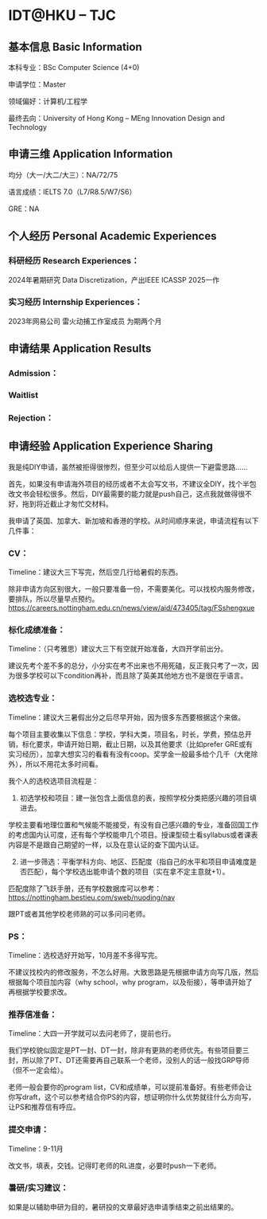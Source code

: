 # IDT@HKU – TJC

## 基本信息 Basic Information

本科专业：BSc Computer Science (4+0)

申请学位：Master

领域偏好：计算机/工程学

最终去向：University of Hong Kong – MEng Innovation Design and Technology


## 申请三维 Application Information

均分（大一/大二/大三）：NA/72/75

语言成绩：IELTS 7.0（L7/R8.5/W7/S6）

GRE：NA


## 个人经历 Personal Academic Experiences

### 科研经历 Research Experiences：

2024年暑期研究 Data Discretization，产出IEEE ICASSP 2025一作

### 实习经历 Internship Experiences：

2023年网易公司 雷火动捕工作室成员 为期两个月

## 申请结果 Application Results

### Admission：

### Waitlist

### Rejection：



## 申请经验 Application Experience Sharing

我是纯DIY申请，虽然被拒得很惨烈，但至少可以给后人提供一下避雷思路……

首先，如果没有申请海外项目的经历或者不太会写文书，不建议全DIY，找个半包改文书会轻松很多。然后，DIY最需要的能力就是push自己，这点我就做得很不好，拖到将近截止才匆忙交材料。

我申请了英国、加拿大、新加坡和香港的学校。从时间顺序来说，申请流程有以下几件事：

### CV：

Timeline：建议大三下写完，然后空几行给暑假的东西。

除非申请方向区别很大，一般只要准备一份，不需要美化。可以找校内服务修改，要排队，所以尽量早点预约。https://careers.nottingham.edu.cn/news/view/aid/473405/tag/FSshengxue

### 标化成绩准备：

Timeline：（只考雅思）建议大三下有空就开始准备，大四开学前出分。

建议先考个差不多的总分，小分实在考不出来也不用死磕，反正我只考了一次，因为很多学校可以下condition再补，而且除了英美其他地方也不是很在乎语言。

### 选校选专业：

Timeline：建议大三暑假出分之后尽早开始，因为很多东西要根据这个来做。

每个项目主要收集以下信息：学校，学科大类，项目名，时长，学费，预估总开销，标化要求，申请开始日期，截止日期，以及其他要求（比如prefer GRE或有实习经历），加拿大想实习的看看有没有coop。奖学金一般最多给个几千（大佬除外），所以不用花太多时间看。

我个人的选校选项目流程是：

1. 初选学校和项目：建一张包含上面信息的表，按照学校分类把感兴趣的项目填进去。

学校主要看地理位置和气候能不能接受，有没有自己感兴趣的专业，准备回国工作的考虑国内认可度，还有每个学校能申几个项目。授课型硕士看syllabus或者课表内容是不是跟自己期望的一样，以及在意认证的查下国内认证。

2. 进一步筛选：平衡学科方向、地区、匹配度（指自己的水平和项目申请难度是否匹配），每个学校选出能申请个数的项目（实在拿不定主意就+1）。

匹配度除了飞跃手册，还有学校数据库可以参考：https://nottingham.bestieu.com/sweb/nuoding/nav

跟PT或者其他学校老师熟的可以多问问老师。

### **PS：**

Timeline：选校选好开始写，10月差不多得写完。

不建议找校内的修改服务，不怎么好用。大致思路是先根据申请方向写几版，然后根据每个项目加内容（why school，why program，以及衔接），等申请开始了再根据学校要求改。

### 推荐信准备：

Timeline：大四一开学就可以去问老师了，提前也行。

我们学校貌似固定是PT一封、DT一封，除非有更熟的老师优先。有些项目要三封，所以除了PT、DT还需要再自己联系一个老师，没别人的话一般找GRP导师（但不一定会给）。

老师一般会要你的program list，CV和成绩单，可以提前准备好。有些老师会让你写draft，这个可以参考结合你PS的内容，想证明你什么优势就往什么方向写，让PS和推荐信有呼应。

### 提交申请：

Timeline：9-11月

改文书，填表，交钱。记得盯老师的RL进度，必要时push一下老师。

### 暑研/实习建议：

如果是以辅助申研为目的，暑研投的文章最好选申请季结束之前出结果的。
